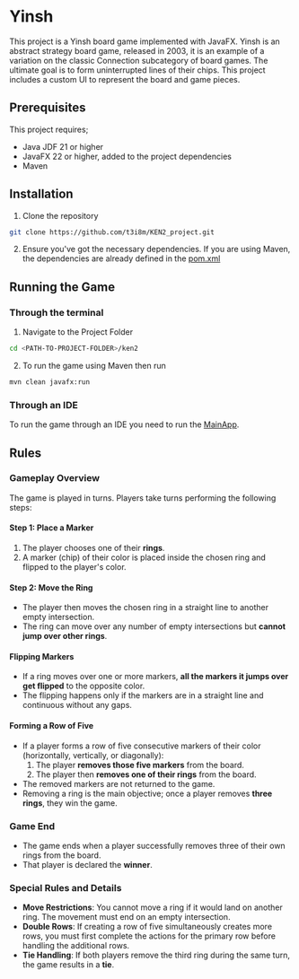 
# Yinsh


This project is a Yinsh board game implemented with JavaFX. Yinsh is an abstract strategy board game, released in 2003, it is an example of a variation on the classic Connection subcategory of board games. The ultimate goal is to form uninterrupted lines of their chips. This project includes a custom UI to represent the board and game pieces.

## Prerequisites
This project requires;

- Java JDF 21 or higher
- JavaFX 22 or higher, added to the project dependencies
- Maven


## Installation

1. Clone the repository
```bash
git clone https://github.com/t3i8m/KEN2_project.git
```
2. Ensure you've got the necessary dependencies. If you are using Maven, the dependencies are already defined in the [pom.xml](https://github.com/t3i8m/KEN2_project/blob/main/ken2/pom.xml)

## Running the Game
### Through the terminal
1. Navigate to the Project Folder
```bash
cd <PATH-TO-PROJECT-FOLDER>/ken2
```
2. To run the game using Maven then run
```bash
mvn clean javafx:run
```

### Through an IDE
To run the game through an IDE you need to run the [MainApp](https://github.com/t3i8m/KEN2_project/blob/main/ken2/src/main/java/com/ken2/ui/MainApp.java).


## Rules
### Gameplay Overview
The game is played in turns. Players take turns performing the following steps:

#### **Step 1: Place a Marker**
1. The player chooses one of their **rings**.
2. A marker (chip) of their color is placed inside the chosen ring and flipped to the player's color.

#### **Step 2: Move the Ring**
- The player then moves the chosen ring in a straight line to another empty intersection.
- The ring can move over any number of empty intersections but **cannot jump over other rings**.

#### **Flipping Markers**
- If a ring moves over one or more markers, **all the markers it jumps over get flipped** to the opposite color.
- The flipping happens only if the markers are in a straight line and continuous without any gaps.

#### **Forming a Row of Five**
- If a player forms a row of five consecutive markers of their color (horizontally, vertically, or diagonally):
  1. The player **removes those five markers** from the board.
  2. The player then **removes one of their rings** from the board.
- The removed markers are not returned to the game.
- Removing a ring is the main objective; once a player removes **three rings**, they win the game.

### **Game End**
- The game ends when a player successfully removes three of their own rings from the board.
- That player is declared the **winner**.

### **Special Rules and Details**
- **Move Restrictions**: You cannot move a ring if it would land on another ring. The movement must end on an empty intersection.
- **Double Rows**: If creating a row of five simultaneously creates more rows, you must first complete the actions for the primary row before handling the additional rows.
- **Tie Handling**: If both players remove the third ring during the same turn, the game results in a **tie**.
